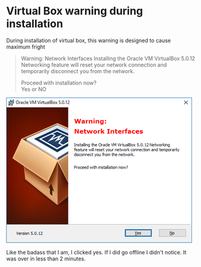 # Virtual Box  warning during installation

During installation of virtual box, this warning is designed to cause maximum fright

> Warning: Network Interfaces
> Installing the Oracle VM VirtualBox 5.0.12 Networking
> feature will reset your network connection and temporarily 
> disconnect you from the network.
>
> Proceed with installation now?<br /> 
> Yes or NO

![Virtual Box Warning](VirtualBoxWarning.png)



Like the badass that I am, I clicked yes. If I did go offline I didn't notice. It was over in less than 2 minutes.